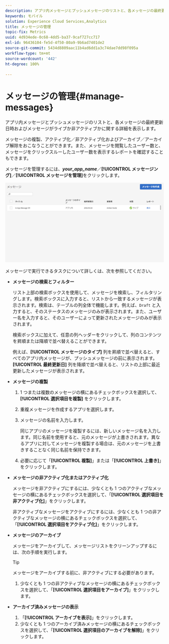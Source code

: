 ```yaml
---
description: アプリ内メッセージとプッシュメッセージのリストと、各メッセージの最終更新日時およびメッセージがライブか非アクティブかに関する詳細を表示します。
keywords: モバイル
solution: Experience Cloud Services,Analytics
title: メッセージの管理
topic-fix: Metrics
uuid: 4d934ede-0c68-4dd5-ba37-9caf727cc717
exl-id: 96436104-fe5d-4f50-80a9-9b6ad7401de2
source-git-commit: 5434d8809aac11b4ad6dd1a3c74dae7dd98f095a
workflow-type: tm+mt
source-wordcount: '442'
ht-degree: 100%

---
```


# メッセージの管理{#manage-messages}

アプリ内メッセージとプッシュメッセージのリストと、各メッセージの最終更新日時およびメッセージがライブか非アクティブかに関する詳細を表示します。

メッセージの複製、アクティブ化／非アクティブ化およびアーカイブ／アーカイブ解除をおこなうことができます。また、メッセージを閲覧したユーザー数と、メッセージをクリックスルーしたユーザー数を表示するレポートを確認することもできます。

メッセージを管理するには、***your_app_name***／**[!UICONTROL メッセージング]**／**[!UICONTROL メッセージを管理]**&#x200B;をクリックします。

![](assets/manage_messages.png)

メッセージで実行できるタスクについて詳しくは、次を参照してください。

* **メッセージの検索とフィルター**

   リスト上部の検索ボックスを使用して、メッセージを検索し、フィルタリングします。検索ボックスに入力すると、リストから一致するメッセージが表示されます。検索は、テーブルの列全体で機能します。例えば、`Draft` と入力すると、そのステータスのメッセージのみが表示されます。また、ユーザー名を入力すると、そのユーザーによって更新されたメッセージのみが表示されます。

   検索ボックスに加えて、任意の列ヘッダーをクリックして、列のコンテンツを昇順または降順で並べ替えることができます。

   例えば、**[!UICONTROL メッセージのタイプ]** 列を昇順で並べ替えると、すべてのアプリ内メッセージが、プッシュメッセージの前に表示されます。**[!UICONTROL 最終更新日]** 列を降順で並べ替えると、リストの上部に最近更新したメッセージが表示されます。

* **メッセージの複製**

   1. 1 つまたは複数のメッセージの横にあるチェックボックスを選択して、**[!UICONTROL 選択項目を複製]** をクリックします。
   1. 重複メッセージを作成するアプリを選択します。
   1. メッセージの名前を入力します。

      同じアプリのメッセージを複製するには、新しいメッセージ名を入力します。同じ名前を使用すると、元のメッセージが上書きされます。異なるアプリに対してメッセージを複製する場合は、元のメッセージを上書きすることなく同じ名前を保持できます。

   1. 必要に応じて「**[!UICONTROL 複製]**」または「**[!UICONTROL 上書き]**」をクリックします。

* **メッセージの非アクティブ化またはアクティブ化**

   メッセージを非アクティブにするには、少なくとも 1 つのアクティブなメッセージの横にあるチェックボックスを選択して、「**[!UICONTROL 選択項目を非アクティブ化]**」をクリックします。

   非アクティブなメッセージをアクティブにするには、少なくとも 1 つの非アクティブなメッセージの横にあるチェックボックスを選択して、「**[!UICONTROL 選択項目をアクティブ化]**」をクリックします。

* **メッセージのアーカイブ**

   メッセージをアーカイブして、メッセージリストをクリーンアップするには、次の手順を実行します。

   >[!TIP]
   >
   >メッセージをアーカイブする前に、非アクティブにする必要があります。

   1. 少なくとも 1 つの非アクティブなメッセージの横にあるチェックボックスを選択して、「**[!UICONTROL 選択項目をアーカイブ]**」をクリックします。

* **アーカイブ済みメッセージの表示**

   1. 「**[!UICONTROL アーカイブを表示]**」をクリックします。
   1. 少なくとも 1 つのアーカイブ済みメッセージの横にあるチェックボックスを選択して、「**[!UICONTROL 選択項目のアーカイブを解除]**」をクリックします。
